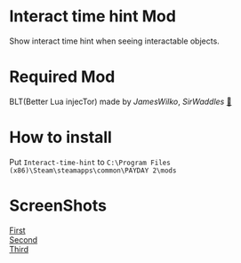 # Interact time hint Mod
Show interact time hint when seeing interactable objects.

# Required Mod
BLT(Better Lua injecTor) made by *JamesWilko*, *SirWaddles* [🔗](https://github.com/JamesWilko/Payday-2-BLT)

# How to install
Put `Interact-time-hint` to `C:\Program Files (x86)\Steam\steamapps\common\PAYDAY 2\mods`

# ScreenShots
[First](http://i.imgur.com/zluYIyF.jpg)  
[Second](http://i.imgur.com/UCsfTvR.jpg)  
[Third](http://i.imgur.com/ze7eGjj.jpg)